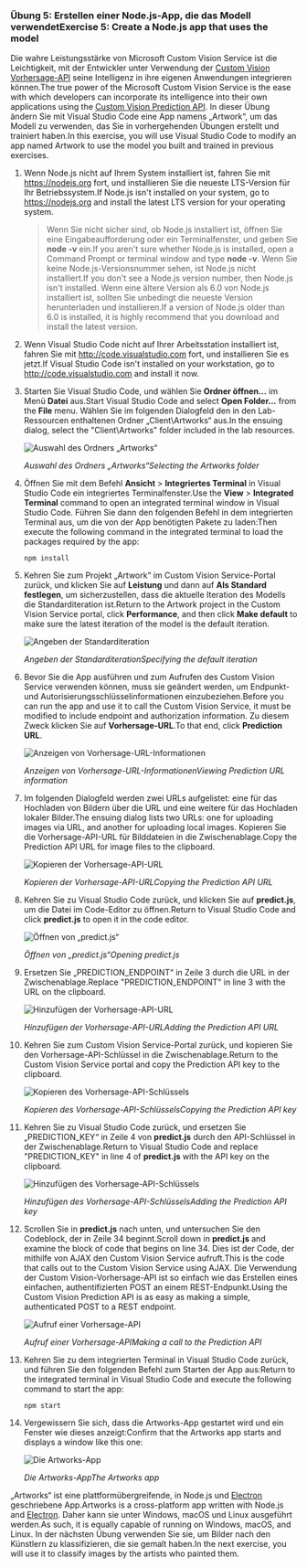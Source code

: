 ### <a name="exercise-5-create-a-nodejs-app-that-uses-the-model"></a><span data-ttu-id="fff28-101">Übung 5: Erstellen einer Node.js-App, die das Modell verwendet</span><span class="sxs-lookup"><span data-stu-id="fff28-101">Exercise 5: Create a Node.js app that uses the model</span></span>

<span data-ttu-id="fff28-102">Die wahre Leistungsstärke von Microsoft Custom Vision Service ist die Leichtigkeit, mit der Entwickler unter Verwendung der [Custom Vision Vorhersage-API](https://southcentralus.dev.cognitive.microsoft.com/docs/services/eb68250e4e954d9bae0c2650db79c653/operations/58acd3c1ef062f0344a42814) seine Intelligenz in ihre eigenen Anwendungen integrieren können.</span><span class="sxs-lookup"><span data-stu-id="fff28-102">The true power of the Microsoft Custom Vision Service is the ease with which developers can incorporate its intelligence into their own applications using the [Custom Vision Prediction API](https://southcentralus.dev.cognitive.microsoft.com/docs/services/eb68250e4e954d9bae0c2650db79c653/operations/58acd3c1ef062f0344a42814).</span></span> <span data-ttu-id="fff28-103">In dieser Übung ändern Sie mit Visual Studio Code eine App namens „Artwork“, um das Modell zu verwenden, das Sie in vorhergehenden Übungen erstellt und trainiert haben.</span><span class="sxs-lookup"><span data-stu-id="fff28-103">In this exercise, you will use Visual Studio Code to modify an app named Artwork to use the model you built and trained in previous exercises.</span></span>

1. <span data-ttu-id="fff28-104">Wenn Node.js nicht auf Ihrem System installiert ist, fahren Sie mit https://nodejs.org fort, und installieren Sie die neueste LTS-Version für Ihr Betriebssystem.</span><span class="sxs-lookup"><span data-stu-id="fff28-104">If Node.js isn't installed on your system, go to https://nodejs.org and install the latest LTS version for your operating system.</span></span>

    > <span data-ttu-id="fff28-105">Wenn Sie nicht sicher sind, ob Node.js installiert ist, öffnen Sie eine Eingabeaufforderung oder ein Terminalfenster, und geben Sie **node -v** ein.</span><span class="sxs-lookup"><span data-stu-id="fff28-105">If you aren't sure whether Node.js is installed, open a Command Prompt or terminal window and type **node -v**.</span></span> <span data-ttu-id="fff28-106">Wenn Sie keine Node.js-Versionsnummer sehen, ist Node.js nicht installiert.</span><span class="sxs-lookup"><span data-stu-id="fff28-106">If you don't see a Node.js version number, then Node.js isn't installed.</span></span> <span data-ttu-id="fff28-107">Wenn eine ältere Version als 6.0 von Node.js installiert ist, sollten Sie unbedingt die neueste Version herunterladen und installieren.</span><span class="sxs-lookup"><span data-stu-id="fff28-107">If a version of Node.js older than 6.0 is installed, it is highly recommend that you download and install the latest version.</span></span>

1. <span data-ttu-id="fff28-108">Wenn Visual Studio Code nicht auf Ihrer Arbeitsstation installiert ist, fahren Sie mit http://code.visualstudio.com fort, und installieren Sie es jetzt.</span><span class="sxs-lookup"><span data-stu-id="fff28-108">If Visual Studio Code isn't installed on your workstation, go to http://code.visualstudio.com and install it now.</span></span>

1. <span data-ttu-id="fff28-109">Starten Sie Visual Studio Code, und wählen Sie **Ordner öffnen...** im Menü **Datei** aus.</span><span class="sxs-lookup"><span data-stu-id="fff28-109">Start Visual Studio Code and select **Open Folder...** from the **File** menu.</span></span> <span data-ttu-id="fff28-110">Wählen Sie im folgenden Dialogfeld den in den Lab-Ressourcen enthaltenen Ordner „Client\Artworks“ aus.</span><span class="sxs-lookup"><span data-stu-id="fff28-110">In the ensuing dialog, select the "Client\Artworks" folder included in the lab resources.</span></span>

    ![Auswahl des Ordners „Artworks“](../images/fe-select-folder.png)

    <span data-ttu-id="fff28-112">_Auswahl des Ordners „Artworks“_</span><span class="sxs-lookup"><span data-stu-id="fff28-112">_Selecting the Artworks folder_</span></span> 

1. <span data-ttu-id="fff28-113">Öffnen Sie mit dem Befehl **Ansicht** > **Integriertes Terminal** in Visual Studio Code ein integriertes Terminalfenster.</span><span class="sxs-lookup"><span data-stu-id="fff28-113">Use the **View** > **Integrated Terminal** command to open an integrated terminal window in Visual Studio Code.</span></span> <span data-ttu-id="fff28-114">Führen Sie dann den folgenden Befehl in dem integrierten Terminal aus, um die von der App benötigten Pakete zu laden:</span><span class="sxs-lookup"><span data-stu-id="fff28-114">Then execute the following command in the integrated terminal to load the packages required by the app:</span></span>

    ```
    npm install
    ```

1. <span data-ttu-id="fff28-115">Kehren Sie zum Projekt „Artwork“ im Custom Vision Service-Portal zurück, und klicken Sie auf **Leistung** und dann auf **Als Standard festlegen**, um sicherzustellen, dass die aktuelle Iteration des Modells die Standarditeration ist.</span><span class="sxs-lookup"><span data-stu-id="fff28-115">Return to the Artwork project in the Custom Vision Service portal, click **Performance**, and then click **Make default** to make sure the latest iteration of the model is the default iteration.</span></span> 

    ![Angeben der Standarditeration](../images/portal-make-default.png)

    <span data-ttu-id="fff28-117">_Angeben der Standarditeration_</span><span class="sxs-lookup"><span data-stu-id="fff28-117">_Specifying the default iteration_</span></span> 

1. <span data-ttu-id="fff28-118">Bevor Sie die App ausführen und zum Aufrufen des Custom Vision Service verwenden können, muss sie geändert werden, um Endpunkt- und Autorisierungsschlüsselinformationen einzubeziehen.</span><span class="sxs-lookup"><span data-stu-id="fff28-118">Before you can run the app and use it to call the Custom Vision Service, it must be modified to include endpoint and authorization information.</span></span> <span data-ttu-id="fff28-119">Zu diesem Zweck klicken Sie auf **Vorhersage-URL**.</span><span class="sxs-lookup"><span data-stu-id="fff28-119">To that end, click **Prediction URL**.</span></span>

    ![Anzeigen von Vorhersage-URL-Informationen](../images/portal-prediction-url.png)

    <span data-ttu-id="fff28-121">_Anzeigen von Vorhersage-URL-Informationen_</span><span class="sxs-lookup"><span data-stu-id="fff28-121">_Viewing Prediction URL information_</span></span> 

1. <span data-ttu-id="fff28-122">Im folgenden Dialogfeld werden zwei URLs aufgelistet: eine für das Hochladen von Bildern über die URL und eine weitere für das Hochladen lokaler Bilder.</span><span class="sxs-lookup"><span data-stu-id="fff28-122">The ensuing dialog lists two URLs: one for uploading images via URL, and another for uploading local images.</span></span> <span data-ttu-id="fff28-123">Kopieren Sie die Vorhersage-API-URL für Bilddateien in die Zwischenablage.</span><span class="sxs-lookup"><span data-stu-id="fff28-123">Copy the Prediction API URL for image files to the clipboard.</span></span> 

    ![Kopieren der Vorhersage-API-URL](../images/copy-prediction-url.png)

    <span data-ttu-id="fff28-125">_Kopieren der Vorhersage-API-URL_</span><span class="sxs-lookup"><span data-stu-id="fff28-125">_Copying the Prediction API URL_</span></span> 

1. <span data-ttu-id="fff28-126">Kehren Sie zu Visual Studio Code zurück, und klicken Sie auf **predict.js**, um die Datei im Code-Editor zu öffnen.</span><span class="sxs-lookup"><span data-stu-id="fff28-126">Return to Visual Studio Code and click **predict.js** to open it in the code editor.</span></span>

    ![Öffnen von „predict.js“](../images/vs-predict-file.png)

    <span data-ttu-id="fff28-128">_Öffnen von „predict.js“_</span><span class="sxs-lookup"><span data-stu-id="fff28-128">_Opening predict.js_</span></span> 

1. <span data-ttu-id="fff28-129">Ersetzen Sie „PREDICTION_ENDPOINT“ in Zeile 3 durch die URL in der Zwischenablage.</span><span class="sxs-lookup"><span data-stu-id="fff28-129">Replace "PREDICTION_ENDPOINT" in line 3 with the URL on the clipboard.</span></span>

    ![Hinzufügen der Vorhersage-API-URL](../images/vs-prediction-endpoint.png)

    <span data-ttu-id="fff28-131">_Hinzufügen der Vorhersage-API-URL_</span><span class="sxs-lookup"><span data-stu-id="fff28-131">_Adding the Prediction API URL_</span></span> 

1. <span data-ttu-id="fff28-132">Kehren Sie zum Custom Vision Service-Portal zurück, und kopieren Sie den Vorhersage-API-Schlüssel in die Zwischenablage.</span><span class="sxs-lookup"><span data-stu-id="fff28-132">Return to the Custom Vision Service portal and copy the Prediction API key to the clipboard.</span></span> 

    ![Kopieren des Vorhersage-API-Schlüssels](../images/copy-prediction-key.png)

    <span data-ttu-id="fff28-134">_Kopieren des Vorhersage-API-Schlüssels_</span><span class="sxs-lookup"><span data-stu-id="fff28-134">_Copying the Prediction API key_</span></span> 

1. <span data-ttu-id="fff28-135">Kehren Sie zu Visual Studio Code zurück, und ersetzen Sie „PREDICTION_KEY“ in Zeile 4 von **predict.js** durch den API-Schlüssel in der Zwischenablage.</span><span class="sxs-lookup"><span data-stu-id="fff28-135">Return to Visual Studio Code and replace "PREDICTION_KEY" in line 4 of **predict.js** with the API key on the clipboard.</span></span>

    ![Hinzufügen des Vorhersage-API-Schlüssels](../images/vs-prediction-key.png)

    <span data-ttu-id="fff28-137">_Hinzufügen des Vorhersage-API-Schlüssels_</span><span class="sxs-lookup"><span data-stu-id="fff28-137">_Adding the Prediction API key_</span></span> 

1. <span data-ttu-id="fff28-138">Scrollen Sie in **predict.js** nach unten, und untersuchen Sie den Codeblock, der in Zeile 34 beginnt.</span><span class="sxs-lookup"><span data-stu-id="fff28-138">Scroll down in **predict.js** and examine the block of code that begins on line 34.</span></span> <span data-ttu-id="fff28-139">Dies ist der Code, der mithilfe von AJAX den Custom Vision Service aufruft.</span><span class="sxs-lookup"><span data-stu-id="fff28-139">This is the code that calls out to the Custom Vision Service using AJAX.</span></span> <span data-ttu-id="fff28-140">Die Verwendung der Custom Vision-Vorhersage-API ist so einfach wie das Erstellen eines einfachen, authentifizierten POST an einem REST-Endpunkt.</span><span class="sxs-lookup"><span data-stu-id="fff28-140">Using the Custom Vision Prediction API is as easy as making a simple, authenticated POST to a REST endpoint.</span></span>

    ![Aufruf einer Vorhersage-API](../images/vs-code-block.png)

    <span data-ttu-id="fff28-142">_Aufruf einer Vorhersage-API_</span><span class="sxs-lookup"><span data-stu-id="fff28-142">_Making a call to the Prediction API_</span></span> 

1. <span data-ttu-id="fff28-143">Kehren Sie zu dem integrierten Terminal in Visual Studio Code zurück, und führen Sie den folgenden Befehl zum Starten der App aus:</span><span class="sxs-lookup"><span data-stu-id="fff28-143">Return to the integrated terminal in Visual Studio Code and execute the following command to start the app:</span></span>

    ```
    npm start
    ```

1. <span data-ttu-id="fff28-144">Vergewissern Sie sich, dass die Artworks-App gestartet wird und ein Fenster wie dieses anzeigt:</span><span class="sxs-lookup"><span data-stu-id="fff28-144">Confirm that the Artworks app starts and displays a window like this one:</span></span>

    ![Die Artworks-App](../images/app-startup.png)

    <span data-ttu-id="fff28-146">_Die Artworks-App_</span><span class="sxs-lookup"><span data-stu-id="fff28-146">_The Artworks app_</span></span> 

<span data-ttu-id="fff28-147">„Artworks“ ist eine plattformübergreifende, in Node.js und [Electron](https://electron.atom.io/) geschriebene App.</span><span class="sxs-lookup"><span data-stu-id="fff28-147">Artworks is a cross-platform app written with Node.js and [Electron](https://electron.atom.io/).</span></span> <span data-ttu-id="fff28-148">Daher kann sie unter Windows, macOS und Linux ausgeführt werden.</span><span class="sxs-lookup"><span data-stu-id="fff28-148">As such, it is equally capable of running on Windows, macOS, and Linux.</span></span> <span data-ttu-id="fff28-149">In der nächsten Übung verwenden Sie sie, um Bilder nach den Künstlern zu klassifizieren, die sie gemalt haben.</span><span class="sxs-lookup"><span data-stu-id="fff28-149">In the next exercise, you will use it to classify images by the artists who painted them.</span></span>